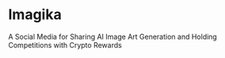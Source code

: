 # Imagika
A Social Media for Sharing AI Image Art Generation and Holding Competitions with Crypto Rewards 
